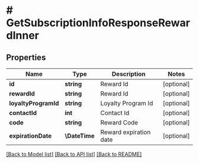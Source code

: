# # GetSubscriptionInfoResponseRewardInner

## Properties

Name | Type | Description | Notes
------------ | ------------- | ------------- | -------------
**id** | **string** | Reward Id | [optional]
**rewardId** | **string** | Reward Id | [optional]
**loyaltyProgramId** | **string** | Loyalty Program Id | [optional]
**contactId** | **int** | Contact Id | [optional]
**code** | **string** | Reward Code | [optional]
**expirationDate** | **\DateTime** | Reward expiration date | [optional]

[[Back to Model list]](../../README.md#models) [[Back to API list]](../../README.md#endpoints) [[Back to README]](../../README.md)
